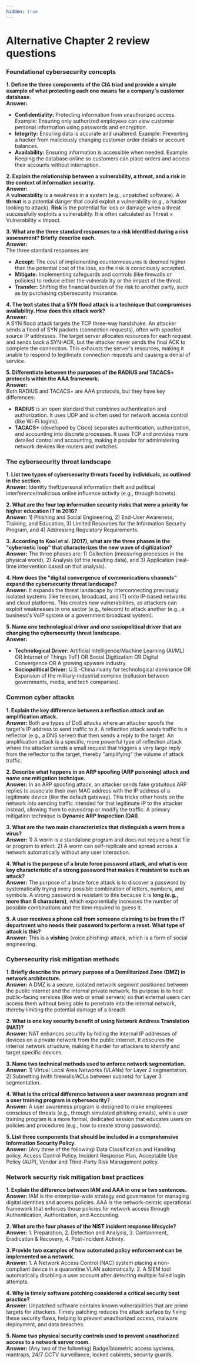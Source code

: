 ```yaml
---
hidden: true
---
```


# Alternative Chapter 2 review questions

### Foundational cybersecurity concepts

**1. Define the three components of the CIA triad and provide a simple example of what protecting each one means for a company's customer database.**\
**Answer:**

* **Confidentiality:** Protecting information from unauthorized access. Example: Ensuring only authorized employees can view customer personal information using passwords and encryption.
* **Integrity:** Ensuring data is accurate and unaltered. Example: Preventing a hacker from maliciously changing customer order details or account balances.
* **Availability:** Ensuring information is accessible when needed. Example: Keeping the database online so customers can place orders and access their accounts without interruption.

**2. Explain the relationship between a vulnerability, a threat, and a risk in the context of information security.**\
**Answer:**\
A **vulnerability** is a weakness in a system (e.g., unpatched software). A **threat** is a potential danger that could exploit a vulnerability (e.g., a hacker looking to attack). **Risk** is the potential for loss or damage when a threat successfully exploits a vulnerability. It is often calculated as Threat × Vulnerability × Impact.

**3. What are the three standard responses to a risk identified during a risk assessment? Briefly describe each.**\
**Answer:**\
The three standard responses are:

* **Accept:** The cost of implementing countermeasures is deemed higher than the potential cost of the loss, so the risk is consciously accepted.
* **Mitigate:** Implementing safeguards and controls (like firewalls or policies) to reduce either the vulnerability or the impact of the threat.
* **Transfer:** Shifting the financial burden of the risk to another party, such as by purchasing cybersecurity insurance.

**4. The text states that a SYN flood attack is a technique that compromises availability. How does this attack work?**\
**Answer:**\
A SYN flood attack targets the TCP three-way handshake. An attacker sends a flood of SYN packets (connection requests), often with spoofed source IP addresses. The target server allocates resources for each request and sends back a SYN-ACK, but the attacker never sends the final ACK to complete the connection. This exhausts the server's resources, making it unable to respond to legitimate connection requests and causing a denial of service.

**5. Differentiate between the purposes of the RADIUS and TACACS+ protocols within the AAA framework.**\
**Answer:**\
Both RADIUS and TACACS+ are AAA protocols, but they have key differences:

* **RADIUS** is an open standard that combines authentication and authorization. It uses UDP and is often used for network access control (like Wi-Fi logins).
* **TACACS+** (developed by Cisco) separates authentication, authorization, and accounting into discrete processes. It uses TCP and provides more detailed control and accounting, making it popular for administering network devices like routers and switches.

### The cybersecurity threat landscape

**1. List two types of cybersecurity threats faced by individuals, as outlined in the section.**\
**Answer:** Identity theft/personal information theft and political interference/malicious online influence activity (e.g., through botnets).

**2. What are the four top information security risks that were a priority for higher education IT in 2016?**\
**Answer:** 1) Phishing and Social Engineering, 2) End-User Awareness, Training, and Education, 3) Limited Resources for the Information Security Program, and 4) Addressing Regulatory Requirements.

**3. According to Kool et al. (2017), what are the three phases in the "cybernetic loop" that characterizes the new wave of digitization?**\
**Answer:** The three phases are: 1) Collection (measuring processes in the physical world), 2) Analysis (of the resulting data), and 3) Application (real-time intervention based on that analysis).

**4. How does the "digital convergence of communications channels" expand the cybersecurity threat landscape?**\
**Answer:** It expands the threat landscape by interconnecting previously isolated systems (like telecom, broadcast, and IT) onto IP-based networks and cloud platforms. This creates new vulnerabilities, as attackers can exploit weaknesses in one sector (e.g., telecom) to attack another (e.g., a business's VoIP system or a government broadcast system).

**5. Name one technological driver and one sociopolitical driver that are changing the cybersecurity threat landscape.**\
**Answer:**

* **Technological Driver:** Artificial Intelligence/Machine Learning (AI/ML) OR Internet of Things (IoT) OR Social Digitization OR Digital Convergence OR A growing spyware industry.
* **Sociopolitical Driver:** U.S.-China rivalry for technological dominance OR Expansion of the military-industrial complex (collusion between governments, media, and tech companies).

### Common cyber attacks

**1. Explain the key difference between a reflection attack and an amplification attack.**\
**Answer:** Both are types of DoS attacks where an attacker spoofs the target's IP address to send traffic to it. A reflection attack sends traffic to a reflector (e.g., a DNS server) that then sends a reply to the target. An amplification attack is a specific, more powerful type of reflection attack where the attacker sends a small request that triggers a very large reply from the reflector to the target, thereby "amplifying" the volume of attack traffic.

**2. Describe what happens in an ARP spoofing (ARP poisoning) attack and name one mitigation technique.**\
**Answer:** In an ARP spoofing attack, an attacker sends fake gratuitous ARP replies to associate their own MAC address with the IP address of a legitimate device (like the default gateway). This tricks other hosts on the network into sending traffic intended for that legitimate IP to the attacker instead, allowing them to eavesdrop or modify the traffic. A primary mitigation technique is **Dynamic ARP Inspection (DAI)**.

**3. What are the two main characteristics that distinguish a worm from a virus?**\
**Answer:** 1) A worm is a standalone program and does not require a host file or program to infect. 2) A worm can self-replicate and spread across a network automatically without any user interaction.

**4. What is the purpose of a brute force password attack, and what is one key characteristic of a strong password that makes it resistant to such an attack?**\
**Answer:** The purpose of a brute force attack is to discover a password by systematically trying every possible combination of letters, numbers, and symbols. A strong password is resistant to this because it is **long (e.g., more than 8 characters)**, which exponentially increases the number of possible combinations and the time required to guess it.

**5. A user receives a phone call from someone claiming to be from the IT department who needs their password to perform a reset. What type of attack is this?**\
**Answer:** This is a **vishing** (voice phishing) attack, which is a form of social engineering.

### Cybersecurity risk mitigation methods

**1. Briefly describe the primary purpose of a Demilitarized Zone (DMZ) in network architecture.**\
**Answer:** A DMZ is a secure, isolated network segment positioned between the public internet and the internal private network. Its purpose is to host public-facing services (like web or email servers) so that external users can access them without being able to penetrate into the internal network, thereby limiting the potential damage of a breach.

**2. What is one key security benefit of using Network Address Translation (NAT)?**\
**Answer:** NAT enhances security by hiding the internal IP addresses of devices on a private network from the public internet. It obscures the internal network structure, making it harder for attackers to identify and target specific devices.

**3. Name two technical methods used to enforce network segmentation.**\
**Answer:** 1) Virtual Local Area Networks (VLANs) for Layer 2 segmentation. 2) Subnetting (with firewalls/ACLs between subnets) for Layer 3 segmentation.

**4. What is the critical difference between a user awareness program and a user training program in cybersecurity?**\
**Answer:** A user awareness program is designed to make employees conscious of threats (e.g., through simulated phishing emails), while a user training program is a more formal, dedicated session that educates users on policies and procedures (e.g., how to create strong passwords).

**5. List three components that should be included in a comprehensive Information Security Policy.**\
**Answer:** (Any three of the following) Data Classification and Handling policy, Access Control Policy, Incident Response Plan, Acceptable Use Policy (AUP), Vendor and Third-Party Risk Management policy.

### Network security risk mitigation best practices

**1. Explain the difference between IAM and AAA in one or two sentences.**\
**Answer:** IAM is the enterprise-wide strategy and governance for managing digital identities and access policies. AAA is the network-centric operational framework that enforces those policies for network access through Authentication, Authorization, and Accounting.

**2. What are the four phases of the NIST incident response lifecycle?**\
**Answer:** 1. Preparation, 2. Detection and Analysis, 3. Containment, Eradication & Recovery, 4. Post-Incident Activity.

**3. Provide two examples of how automated policy enforcement can be implemented on a network.**\
**Answer:** 1. A Network Access Control (NAC) system placing a non-compliant device in a quarantine VLAN automatically. 2. A SIEM tool automatically disabling a user account after detecting multiple failed login attempts.

**4. Why is timely software patching considered a critical security best practice?**\
**Answer:** Unpatched software contains known vulnerabilities that are prime targets for attackers. Timely patching reduces the attack surface by fixing these security flaws, helping to prevent unauthorized access, malware deployment, and data breaches.

**5. Name two physical security controls used to prevent unauthorized access to a network server room.**\
**Answer:** (Any two of the following) Badge/biometric access systems, mantraps, 24/7 CCTV surveillance, locked cabinets, security guards.
